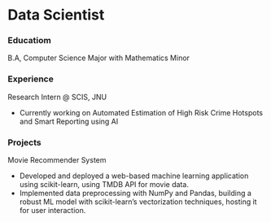 # Data Scientist

### Educatiom
B.A, Computer Science Major with Mathematics Minor

### Experience
Research Intern @ SCIS, JNU
- Currently working on Automated Estimation of High Risk Crime Hotspots and Smart Reporting using AI

### Projects
Movie Recommender System 
- Developed and deployed a web-based machine learning application using scikit-learn, using TMDB API for movie data.
- Implemented data preprocessing with NumPy and Pandas, building a robust ML model with scikit-learn’s vectorization techniques, hosting it for user interaction.
